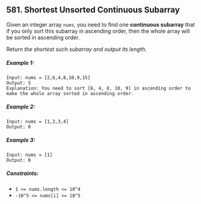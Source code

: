 ## 581. Shortest Unsorted Continuous Subarray

Given an integer array ```nums```, you need to find one **continuous subarray** that if you only sort this subarray in ascending order, then the whole array will be sorted in ascending order.

Return *the shortest such subarray and output its length*.

##### Example 1:
```
Input: nums = [2,6,4,8,10,9,15]
Output: 5
Explanation: You need to sort [6, 4, 8, 10, 9] in ascending order to make the whole array sorted in ascending order.
```
##### Example 2:
```
Input: nums = [1,2,3,4]
Output: 0
```
##### Example 3:
```
Input: nums = [1]
Output: 0
```

##### Constraints:

* ```1 <= nums.length <= 10^4```
* ```-10^5 <= nums[i] <= 10^5```